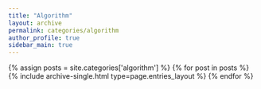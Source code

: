 ```yaml
---
title: "Algorithm"
layout: archive
permalink: categories/algorithm
author_profile: true
sidebar_main: true
---
```



{% assign posts = site.categories['algorithm'] %}
{% for post in posts %} {% include archive-single.html type=page.entries_layout %} {% endfor %}